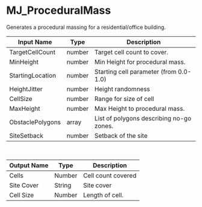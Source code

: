

# MJ_ProceduralMass

Generates a procedural massing for a residential/office building.

|Input Name|Type|Description|
|---|---|---|
|TargetCellCount|number|Target cell count to cover.|
|MinHeight|number|Min Height for procedural mass.|
|StartingLocation|number|Starting cell parameter (from 0.0-1.0)|
|HeightJitter|number|Height randomness|
|CellSize|number|Range for size of cell|
|MaxHeight|number|Max Height to procedural mass.|
|ObstaclePolygons|array|List of polygons describing no-go zones.|
|SiteSetback|number|Setback of the site|


<br>

|Output Name|Type|Description|
|---|---|---|
|Cells|Number|Cell count covered|
|Site Cover|String|Site cover|
|Cell Size|Number|Length of cell.|

